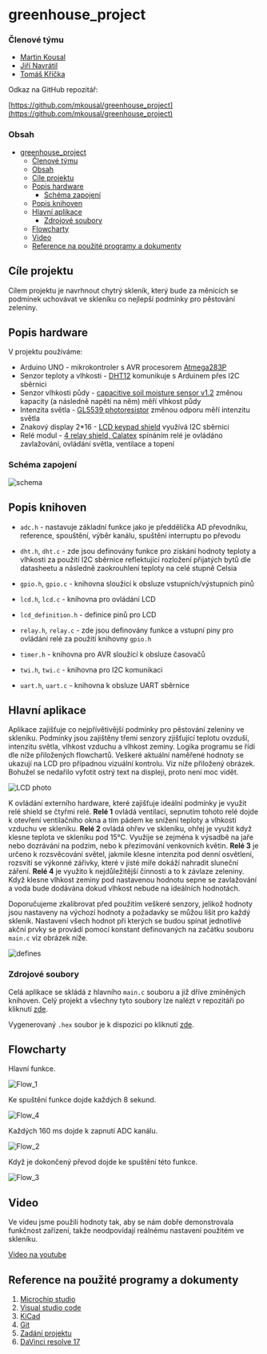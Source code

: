 # greenhouse_project

### Členové týmu

* [Martin Kousal](https://github.com/mkousal)
* [Jiří Navrátil](https://github.com/georgenavratil)
* [Tomáš Kříčka](https://github.com/tomaskricka)


Odkaz na GitHub repozitář:

[https://github.com/mkousal/greenhouse_project](https://github.com/mkousal/greenhouse_project)

### Obsah

- [greenhouse_project](#greenhouse_project)
    - [Členové týmu](#členové-týmu)
    - [Obsah](#obsah)
  - [Cíle projektu](#cíle-projektu)
  - [Popis hardware](#popis-hardware)
    - [Schéma zapojení](#schéma-zapojení)
  - [Popis knihoven](#popis-knihoven)
  - [Hlavní aplikace](#hlavní-aplikace)
    - [Zdrojové soubory](#zdrojové-soubory)
  - [Flowcharty](#flowcharty)
  - [Video](#video)
  - [Reference na použité programy a dokumenty](#reference-na-použité-programy-a-dokumenty)

<a name="objectives"></a>

## Cíle projektu

Cílem projektu je navrhnout chytrý skleník, který bude za měnících se podmínek uchovávat ve skleníku co nejlepší podmínky pro pěstování zeleniny.


<a name="hardware"></a>

## Popis hardware

V projektu používáme:
* Arduino UNO - mikrokontroler s AVR procesorem [Atmega283P](https://ww1.microchip.com/downloads/en/DeviceDoc/Atmel-7810-Automotive-Microcontrollers-ATmega328P_Datasheet.pdf)
* Senzor teploty a vlhkosti - [DHT12](https://robototehnika.ru/file/DHT12.pdf) komunikuje s Arduinem přes I2C sběrnici
* Senzor vlhkosti půdy -  [capacitive soil moisture sensor v1.2](https://www.sigmaelectronica.net/wp-content/uploads/2018/04/sen0193-humedad-de-suelos.pdf) změnou kapacity (a následně napětí na něm) měří vlhkost půdy
* Intenzita světla - [GL5539 photoresistor](https://www.kth.se/social/files/54ef17dbf27654753f437c56/GL5537.pdf) změnou odporu měří intenzitu světla
* Znakový display 2*16 - [LCD keypad shield](https://asset.conrad.com/media10/add/160267/c1/-/gl/002134138ML00/manual-2134138-makerfactory-modul-displeje-56-cm-222-palec-16-x-2-pixel-vhodne-pro-arduino-s-podsvicenim-displeje.pdf) využívá I2C sběrnici
* Relé modul - [4 relay shield, Calatex](https://www.distrelec.cz/Web/Downloads/_t/ds/103030009_eng_tds.pdf) spínáním relé je ovládáno zavlažování, ovládání světla, ventilace a topení


### Schéma zapojení
![schema](images/greenhouse.svg)

<a name="libs"></a>

## Popis knihoven

* `adc.h` - nastavuje základní funkce jako je předdělička AD převodníku, reference, spouštění, výběr kanálu, spuštění interruptu po převodu

* `dht.h`, `dht.c` - zde jsou definovány funkce pro získání hodnoty teploty a vlhkosti za použití I2C sběrnice reflektující rozložení přijatých bytů dle datasheetu a následně zaokrouhlení teploty na celé stupně Celsia

* `gpio.h`, `gpio.c` - knihovna sloužící k obsluze vstupních/výstupních pinů

* `lcd.h`, `lcd.c` - knihovna pro ovládání LCD

* `lcd_definition.h` - definice pinů pro LCD

* `relay.h`, `relay.c` - zde jsou definovány funkce a vstupní piny pro ovládání relé za použití knihovny `gpio.h`

* `timer.h` - knihovna pro AVR sloužící k obsluze časovačů

* `twi.h`, `twi.c` - knihovna pro I2C komunikaci

* `uart.h`, `uart.c` - knihovna k obsluze UART sběrnice

<a name="main"></a>

## Hlavní aplikace

Aplikace zajišťuje co nejpřívětivější podmínky pro pěstování zeleniny ve skleníku. Podmínky jsou zajištěny třemi senzory zjišťující teplotu ovzduší, intenzitu světla, vlhkost vzduchu a vlhkost zeminy. Logika programu se řídí dle níže přiložených flowchartů. 
Veškeré aktuální naměřené hodnoty se ukazují na LCD pro případnou vizuální kontrolu. Viz níže přiložený obrázek. Bohužel se nedařilo vyfotit ostrý text na displeji, proto není moc vidět.

![LCD photo](images/display.jpg)


K ovládání externího hardware, které zajišťuje ideální podmínky je využit relé shield se čtyřmi relé. 
**Relé 1** ovládá ventilaci, sepnutím tohoto relé dojde k otevření ventilačního okna a tím pádem ke snížení teploty a vlhkosti vzduchu ve skleníku. 
**Relé 2** ovládá ohřev ve skleníku, ohřej je využit když klesne teplota ve skleníku pod 15°C. 
Využije se zejména k výsadbě na jaře nebo dozrávání na podzim, nebo k přezimování venkovních květin.
**Relé 3** je určeno k rozsvěcování světel, jakmile klesne intenzita pod denní osvětlení, rozsvítí se výkonné zářivky, které v jisté míře dokáží nahradit sluneční záření. 
**Relé 4** je využito k nejdůležitější činnosti a to k závlaze zeleniny. 
Když klesne vlhkost zeminy pod nastavenou hodnotu sepne se zavlažování a voda bude dodávána dokud vlhkost nebude na ideálních hodnotách.

Doporučujeme zkalibrovat před použitím veškeré senzory, jelikož hodnoty jsou nastaveny na výchozí hodnoty a požadavky se můžou lišit pro každý skleník. Nastavení všech hodnot při kterých se budou spínat jednotlivé akční prvky se provádí pomocí konstant definovaných na začátku souboru `main.c` viz obrázek níže.

![defines](images/defines.png)

### Zdrojové soubory

Celá aplikace se skládá z hlavního `main.c` souboru a již dříve zmíněných knihoven. Celý projekt a všechny tyto soubory lze nalézt v repozitáři po kliknutí [zde](https://github.com/mkousal/greenhouse_project/tree/main/fw/greenhouse/greenhouse).

Vygenerovaný `.hex` soubor je k dispozici po kliknutí [zde](https://github.com/mkousal/greenhouse_project/blob/main/fw/greenhouse/greenhouse/Debug/greenhouse.hex).

## Flowcharty

Hlavní funkce.

![Flow_1](images/flow_1.svg)



Ke spuštění funkce dojde každých 8 sekund.

![Flow_4](images/flow_4.svg)



Každých 160 ms dojde k zapnutí ADC kanálu.

![Flow_2](images/flow_2.svg)



Když je dokončený převod dojde ke spuštění této funkce.

![Flow_3](images/flow_3.svg)



<a name="video"></a>

## Video

Ve videu jsme použili hodnoty tak, aby se nám dobře demonstrovala funkčnost zařízení, takže neodpovídají reálnému nastavení použitém ve skleníku.

[Video na youtube]()

<a name="references"></a>

## Reference na použité programy a dokumenty

1. [Microchip studio](https://www.microchip.com/en-us/development-tools-tools-and-software/microchip-studio-for-avr-and-sam-devices)
2. [Visual studio code](https://code.visualstudio.com/)
3. [KiCad](https://www.kicad.org/)
4. [Git](https://git-scm.com/)
5. [Zadání projektu](https://github.com/tomas-fryza/Digital-electronics-2/tree/master/Labs/project)
6. [DaVinci resolve 17](https://www.blackmagicdesign.com/products/davinciresolve/)